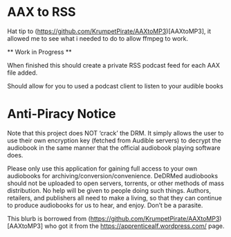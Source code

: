 # AAX to RSS 

Hat tip to (https://github.com/KrumpetPirate/AAXtoMP3)[AAXtoMP3], it allowed me to see what i needed to do to allow ffmpeg to work.

** Work in Progress **

When finished this should create a private RSS podcast feed for each AAX file added.

Should allow for you to used a podcast client to listen to your audible books



# Anti-Piracy Notice

Note that this project does NOT ‘crack’ the DRM. It simply allows the user to use their own encryption key (fetched from Audible servers) to decrypt the audiobook in the same manner that the official audiobook playing software does.

Please only use this application for gaining full access to your own audiobooks for archiving/conversion/convenience. DeDRMed audiobooks should not be uploaded to open servers, torrents, or other methods of mass distribution. No help will be given to people doing such things. Authors, retailers, and publishers all need to make a living, so that they can continue to produce audiobooks for us to hear, and enjoy. Don’t be a parasite.

This blurb is borrowed from (https://github.com/KrumpetPirate/AAXtoMP3)[AAXtoMP3] who got it from the https://apprenticealf.wordpress.com/ page.
